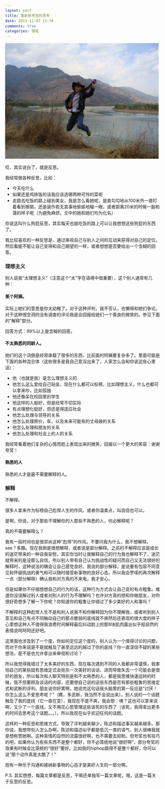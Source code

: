 ```yaml
---
layout: post
title: 重新思考我的思考
date: 2013-11-07 12:34
comments: true
categories: 随笔
---
```


<img src="/images/jinshariver.jpg" title="金沙江" alt="金沙江" width="500">

哎，其实说白了，就是反思。

我经常做各种反思，比如：

- 今天吃什么
- 如果还是鸡排饭的话我应该选哪两种可怜的菜呢
- 走路去吃饭的路上碰到美女，我是怎么看她呢，是直勾勾地从100米外一直盯着看到擦肩，还是装作若无其事地偷偷地瞄一眼，或者距离20米的时候一副和蔼的样子呢（为避免麻烦，文中的她和她们均为化名）

你说这叫什么狗屁反思，其实每天也就吃饭的路上可以让我想想这些狗屁的东西了。

<!-- more -->

我比较喜欢的一种反思是，通过审视自己与别人之间的互动来获得对自己的定位，然后看能不能让自己变得和自己期望的一样，或者想想是否要给出一个含糊的回答。

### 理想主义

别人说我“太理想主义”（注意这个“太”字在语境中很重要），这个别人通常有几种：

#### 某个阿姨。

  实际上她们的意思是你太幼稚了。对于这种评判，我不否认，也懒得和她们争论。对于这种很空洞的没有调查的评论我是会回报给她们一个善良的微笑的。参见下面的“解释”部分。

  回答方式：99%以上是含糊的回答。

#### 不太熟悉的同龄人。

她们的这个词倒是经常承载了很多的东西，比前面的阿姨要复杂多了。里面可能是下面的各种混合体（这些很多是我自己意淫出来了，人家怎么会和你说这些心里话）：

  - 他（也就是我）是怎么理想主义的
  - 他怎么这么爱给自己贴金，现在什么都可以标榜，比如理想主义，什么也都可以拿来吵，比如孤独
  - 他还像呆在校园里的学生
  - 他这样的人挺好，但是经常不切实际
  - 有点理想化挺好，但还是得适应社会
  - 他怎么处理与领导的关系
  - 他怎么处理房价，车，以及未来可能有的丈母娘的关系
  - 他怎么处理和朋友的关系
  - 他怎么处理和社会上的人的关系

我经常看着她们复杂的心情而脸上表现出来的微笑，回报以一个更大的笑容：谢谢夸奖！

#### 熟悉的人

熟悉的人才是最不需要解释的人。

### 解释

不解释。

很多人拿来作为标榜自己彪悍人生的作风，或者你温柔点，叫自信也可以。

是啊，你说，对于那些不理解你的人那些不熟悉的人，何必解释呢？

真的不需要解释么？

我有一段时间也是很崇尚这种“彪悍”的作风，不要问我为什么，我不想解释。see？多酷。现在我倒是很想解释，或者说是部分解释。之前的不解释应该是成长的迷茫带来的一种自我安慰，其实你当时让我解释自己的行为我也解释不了，迷茫就带来的是没那么自信，所以别人带有自己认为挑战性的疑问而自己又无法很好的解释时，这种说法的确会让自己感觉良好。我说的部分解释，是说要有包容不同意见和怀疑挑战的勇气和可以随时接受新事物的良好心态。所以我会罗嗦的再次解释一点（部分解释）确认我和对方真的不来电，我才安心。

但是如果你不仔细想想自己的行为的话，这种行为方式会让自己变的有点粗鲁。难道你没误解过别人或者对别人的行为不理解吗？也许对方真的想和你做朋友，对你很好奇想多了解一下你呢？你知道你的粗鲁让你错过了多少美好的人和事吗？

不解释的这种彪悍人生不是和别人说我不和你解释因为你不理解我，或者听到别人意见和自己有点不同触动自己的那点脆弱的底线就不爽然后还表现的很大度的样子心里想这种人不值得我浪费时间解释最后抖动脸上的那8块肌肉露出似乎挺自然的表情说呵呵呵还好吧。

这里面也涉及到了一个度，你如何定位这个度的，别人认为一个值得讨论的问题，而对于你来说是不是就触及了甚至远远的越过了你的底线？你一直深信不疑的某些想法，是不是也允许拿出来审视和讨论？

所以我觉得我错过了太多美好的东西，现在每次遇到不同的人我都非常谨慎，我害怕自己的某些固有思维定式会扼杀一次美好的谈话，进而导致失去一个可能会是很好的朋友，所以每次和人聊天特别是和不太熟悉的人，都是我思维快速运转的时候，我不但要顾及谈话的内容，还要想自己说的这些东西是否有那些粗鲁的思维定式和武断的评判。朋友说你好累啊，她说完这句话我头脑里的第一反应是“讨厌！你怎么这么不爱思考呢？”（瞧，多武断，我当然不会说出来）。别人说的一个话题触及了我的底线（它一直在变），我现在不是不爽，我会想：咦？这也可以拿来说啊，又少了一个底线，又不用花心思管理这些该死的东西了（该死，我得拿出更多的时间去思考这个话题。。。）。所以我现在似乎欢迎任何的话题。

这样的一种反思和思维方式，导致了评判越来越少，陈述和描述事实越来越多。那你说，我想夸别人怎么办啊，陈述和描述似乎都是低沉一类的语气，别人很棒我就是想称赞她啊。这种真情的自然的流露很好啊，也不需要去抑制。但夸奖也有技巧的吧，如果你认为有些东西不是整个都好，你不必笼统地说“很好啊”，部分夸奖的效果有时候会比笼统的“很好”要好。比如我的hiphop跳得不是整个都好，你可以说“那个动作真是太酷了！”

抱有一种乐于沟通和接纳新事物的心态才是美好人生的一部分啊。

P.S. 其实想想，每篇文章都是反思，干嘛还单独写一篇文章呢，哦，这是一篇关于反思的反思。
